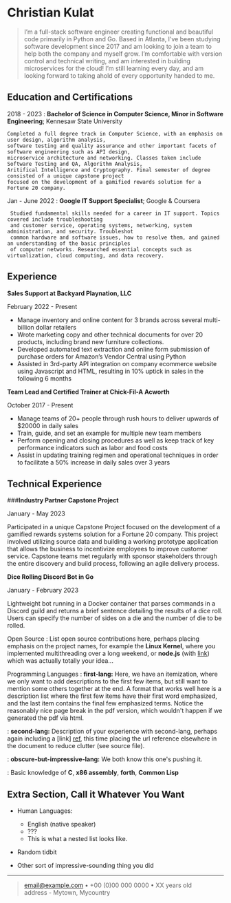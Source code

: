 Christian Kulat
============


> I’m a full-stack software engineer creating functional and beautiful code primarily in Python
> and Go. Based in Atlanta, I’ve been studying software development since 2017 and am looking 
> to join a team to help both the company and myself grow. I’m comfortable with version control 
> and technical writing, and am interested in building microservices for the cloud! I’m still 
>  learning every day, and am looking forward to taking ahold of every opportunity handed to me.


Education and Certifications
---------

2018 - 2023
:   **Bachelor of Science in Computer Science, Minor in Software Engineering**; Kennesaw State University

    Completed a full degree track in Computer Science, with an emphasis on user design, algorithm analysis,
    software testing and quality assurance and other important facets of software engineering such as API design,
    microservice architecture and networking. Classes taken include Software Testing and QA, Algorithm Analysis,
    Aritifical Intelligence and Cryptography. Final semester of degree consisted of a unique capstone project
    focused on the development of a gamified rewards solution for a Fortune 20 company.

Jan - June 2022
:   **Google IT Support Specialist**; Google & Coursera

     Studied fundamental skills needed for a career in IT support. Topics covered include troubleshooting
     and customer service, operating systems, networking, system administration, and security. Troubleshot 
     common hardware and software issues, how to resolve them, and gained an understanding of the basic principles
     of computer networks. Researched essential concepts such as virtualization, cloud computing, and data recovery.

Experience
----------

**Sales Support at Backyard Playnation, LLC**

February 2022 - Present

-   Manage inventory and online content for 3 brands across several multi-billion dollar retailers
-   Wrote marketing copy and other technical documents for over 20 products, including brand new furniture collections.
-   Developed automated text extraction and online form submission of purchase orders for Amazon’s Vendor Central using Python
-   Assisted in 3rd-party API integration on company ecommerce website using Javascript and HTML, resulting in 10% uptick in sales in the following 6 months


**Team Lead and Certified Trainer at Chick-Fil-A Acworth**

October 2017 - Present

-   Manage teams of 20+ people through rush hours to deliver upwards of $20000 in daily sales
-   Train, guide, and set an example for multiple new team members
-   Perform opening and closing procedures as well as keep track of key performance indicators such as labor and food costs
-   Assist in updating training regimen and operational techniques in order to facilitate a 50% increase in daily sales over 3 years

Technical Experience
--------------------

###**Industry Partner Capstone Project**

January - May 2023

Participated in a unique Capstone Project focused on the development of a
gamified rewards systems solution for a Fortune 20 company. This project
involved utilizing source data and building a working prototype application
that allows the business to incentivize employees to improve customer
service. Capstone teams met regularly with sponsor stakeholders through
the entire discovery and build process, following an agile delivery process.

**Dice Rolling Discord Bot in Go**

January - February 2023

Lightweight bot running in a Docker container that parses
commands in a Discord guild and returns a brief sentence detailing
the results of a dice roll. Users can specify the number of sides on a
die and the number of die to be rolled.

Open Source
:   List open source contributions here, perhaps placing emphasis on
    the project names, for example the **Linux Kernel**, where you
    implemented multithreading over a long weekend, or **node.js**
    (with [link](http://nodejs.org)) which was actually totally
    your idea...

Programming Languages
:   **first-lang:** Here, we have an itemization, where we only want
    to add descriptions to the first few items, but still want to
    mention some others together at the end. A format that works well
    here is a description list where the first few items have their
    first word emphasized, and the last item contains the final few
    emphasized terms. Notice the reasonably nice page break in the pdf
    version, which wouldn't happen if we generated the pdf via html.

:   **second-lang:** Description of your experience with second-lang,
    perhaps again including a [link] [ref], this time placing the url
    reference elsewhere in the document to reduce clutter (see source
    file). 

:   **obscure-but-impressive-lang:** We both know this one's pushing
    it.

:   Basic knowledge of **C**, **x86 assembly**, **forth**, **Common Lisp**

[ref]: https://github.com/githubuser/superlongprojectname

Extra Section, Call it Whatever You Want
----------------------------------------

* Human Languages:

     * English (native speaker)
     * ???
     * This is what a nested list looks like.

* Random tidbit

* Other sort of impressive-sounding thing you did

----

> <email@example.com> • +00 (0)00 000 0000 • XX years old\
> address - Mytown, Mycountry
